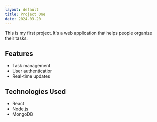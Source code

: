 ```yaml
---
layout: default
title: Project One
date: 2024-03-20
---
```


This is my first project. It's a web application that helps people organize their tasks.

## Features
- Task management
- User authentication
- Real-time updates

## Technologies Used
- React
- Node.js
- MongoDB 